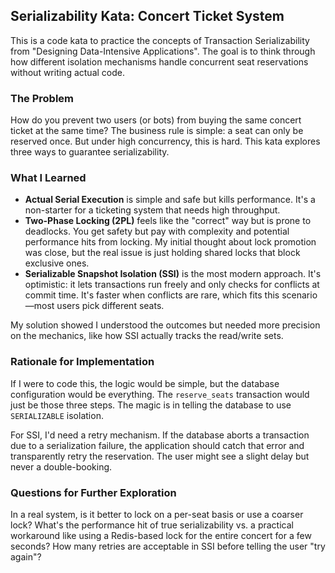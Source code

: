 ## Serializability Kata: Concert Ticket System

This is a code kata to practice the concepts of Transaction Serializability from "Designing Data-Intensive Applications". The goal is to think through how different isolation mechanisms handle concurrent seat reservations without writing actual code.

### The Problem

How do you prevent two users (or bots) from buying the same concert ticket at the same time? The business rule is simple: a seat can only be reserved once. But under high concurrency, this is hard. This kata explores three ways to guarantee serializability.

### What I Learned

- **Actual Serial Execution** is simple and safe but kills performance. It's a non-starter for a ticketing system that needs high throughput.
- **Two-Phase Locking (2PL)** feels like the "correct" way but is prone to deadlocks. You get safety but pay with complexity and potential performance hits from locking. My initial thought about lock promotion was close, but the real issue is just holding shared locks that block exclusive ones.
- **Serializable Snapshot Isolation (SSI)** is the most modern approach. It's optimistic: it lets transactions run freely and only checks for conflicts at commit time. It's faster when conflicts are rare, which fits this scenario—most users pick different seats.

My solution showed I understood the outcomes but needed more precision on the mechanics, like how SSI actually tracks the read/write sets.

### Rationale for Implementation

If I were to code this, the logic would be simple, but the database configuration would be everything. The `reserve_seats` transaction would just be those three steps. The magic is in telling the database to use `SERIALIZABLE` isolation.

For SSI, I'd need a retry mechanism. If the database aborts a transaction due to a serialization failure, the application should catch that error and transparently retry the reservation. The user might see a slight delay but never a double-booking.

### Questions for Further Exploration

In a real system, is it better to lock on a per-seat basis or use a coarser lock? What's the performance hit of true serializability vs. a practical workaround like using a Redis-based lock for the entire concert for a few seconds? How many retries are acceptable in SSI before telling the user "try again"?
